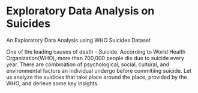 # Exploratory Data Analysis on Suicides
An Exploratory Data Analysis using WHO Suicides Dataset

One of the leading causes of death - Suicide. According to World Health Organization(WHO), more than 700,000 people die due to suicide every year. 
There are combination of psychological, social, cultural, and environmental factors an individual undergo before commitiing suicide.
Let us analyze the suidices that take place around the place, provided by the WHO, and derieve some key insights.
